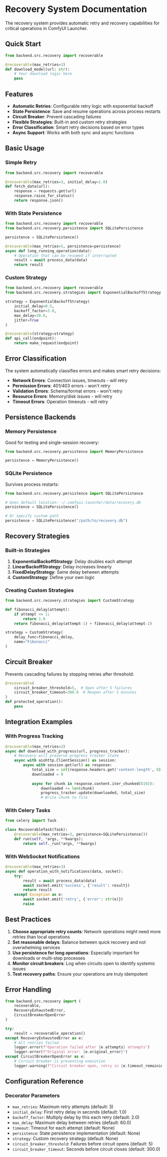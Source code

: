 # Recovery System Documentation

The recovery system provides automatic retry and recovery capabilities for critical operations in ComfyUI Launcher.

## Quick Start

```python
from backend.src.recovery import recoverable

@recoverable(max_retries=3)
def download_model(url: str):
    # Your download logic here
    pass
```

## Features

- **Automatic Retries**: Configurable retry logic with exponential backoff
- **State Persistence**: Save and resume operations across process restarts
- **Circuit Breaker**: Prevent cascading failures
- **Flexible Strategies**: Built-in and custom retry strategies
- **Error Classification**: Smart retry decisions based on error types
- **Async Support**: Works with both sync and async functions

## Basic Usage

### Simple Retry

```python
from backend.src.recovery import recoverable

@recoverable(max_retries=3, initial_delay=1.0)
def fetch_data(url):
    response = requests.get(url)
    response.raise_for_status()
    return response.json()
```

### With State Persistence

```python
from backend.src.recovery import recoverable
from backend.src.recovery.persistence import SQLitePersistence

persistence = SQLitePersistence()

@recoverable(max_retries=5, persistence=persistence)
async def long_running_operation(data):
    # Operation that can be resumed if interrupted
    result = await process_data(data)
    return result
```

### Custom Strategy

```python
from backend.src.recovery import recoverable
from backend.src.recovery.strategies import ExponentialBackoffStrategy

strategy = ExponentialBackoffStrategy(
    initial_delay=0.5,
    backoff_factor=3.0,
    max_delay=30.0,
    jitter=True
)

@recoverable(strategy=strategy)
def api_call(endpoint):
    return make_request(endpoint)
```

## Error Classification

The system automatically classifies errors and makes smart retry decisions:

- **Network Errors**: Connection issues, timeouts - will retry
- **Permission Errors**: 401/403 errors - won't retry
- **Validation Errors**: Schema/format errors - won't retry
- **Resource Errors**: Memory/disk issues - will retry
- **Timeout Errors**: Operation timeouts - will retry

## Persistence Backends

### Memory Persistence
Good for testing and single-session recovery:

```python
from backend.src.recovery.persistence import MemoryPersistence

persistence = MemoryPersistence()
```

### SQLite Persistence
Survives process restarts:

```python
from backend.src.recovery.persistence import SQLitePersistence

# Uses default location: ~/.comfyui-launcher/data/recovery.db
persistence = SQLitePersistence()

# Or specify custom path
persistence = SQLitePersistence("/path/to/recovery.db")
```

## Recovery Strategies

### Built-in Strategies

1. **ExponentialBackoffStrategy**: Delay doubles each attempt
2. **LinearBackoffStrategy**: Delay increases linearly
3. **FixedDelayStrategy**: Same delay between attempts
4. **CustomStrategy**: Define your own logic

### Creating Custom Strategies

```python
from backend.src.recovery.strategies import CustomStrategy

def fibonacci_delay(attempt):
    if attempt <= 1:
        return 1.0
    return fibonacci_delay(attempt-1) + fibonacci_delay(attempt-2)

strategy = CustomStrategy(
    delay_func=fibonacci_delay,
    name="Fibonacci"
)
```

## Circuit Breaker

Prevents cascading failures by stopping retries after threshold:

```python
@recoverable(
    circuit_breaker_threshold=5,  # Open after 5 failures
    circuit_breaker_timeout=300.0  # Reopen after 5 minutes
)
def protected_operation():
    pass
```

## Integration Examples

### With Progress Tracking

```python
@recoverable(max_retries=3)
async def download_with_progress(url, progress_tracker):
    # Recovery will preserve progress tracker state
    async with aiohttp.ClientSession() as session:
        async with session.get(url) as response:
            total_size = int(response.headers.get('content-length', 0))
            downloaded = 0
            
            async for chunk in response.content.iter_chunked(8192):
                downloaded += len(chunk)
                progress_tracker.update(downloaded, total_size)
                # Write chunk to file
```

### With Celery Tasks

```python
from celery import Task

class RecoverableTask(Task):
    @recoverable(max_retries=3, persistence=SQLitePersistence())
    def run(self, *args, **kwargs):
        return self._run(*args, **kwargs)
```

### With WebSocket Notifications

```python
@recoverable(max_retries=3)
async def operation_with_notifications(data, socket):
    try:
        result = await process_data(data)
        await socket.emit('success', {'result': result})
        return result
    except Exception as e:
        await socket.emit('retry', {'error': str(e)})
        raise
```

## Best Practices

1. **Choose appropriate retry counts**: Network operations might need more retries than local operations
2. **Set reasonable delays**: Balance between quick recovery and not overwhelming services
3. **Use persistence for long operations**: Especially important for downloads or multi-step processes
4. **Monitor circuit breakers**: Log when circuits open to identify systemic issues
5. **Test recovery paths**: Ensure your operations are truly idempotent

## Error Handling

```python
from backend.src.recovery import (
    recoverable,
    RecoveryExhaustedError,
    CircuitBreakerOpenError
)

try:
    result = recoverable_operation()
except RecoveryExhaustedError as e:
    # All retries failed
    logger.error(f"Operation failed after {e.attempts} attempts")
    logger.error(f"Original error: {e.original_error}")
except CircuitBreakerOpenError as e:
    # Circuit breaker is preventing execution
    logger.warning(f"Circuit breaker open, retry in {e.timeout_remaining}s")
```

## Configuration Reference

### Decorator Parameters

- `max_retries`: Maximum retry attempts (default: 3)
- `initial_delay`: First retry delay in seconds (default: 1.0)
- `backoff_factor`: Multiply delay by this each retry (default: 2.0)
- `max_delay`: Maximum delay between retries (default: 60.0)
- `timeout`: Timeout for each attempt (default: None)
- `persistence`: State persistence implementation (default: None)
- `strategy`: Custom recovery strategy (default: None)
- `circuit_breaker_threshold`: Failures before circuit opens (default: 5)
- `circuit_breaker_timeout`: Seconds before circuit closes (default: 300.0)